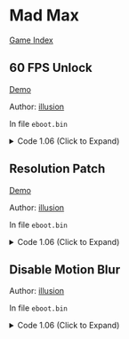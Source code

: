# Mad Max

[Game Index](README.md#games)

## 60 FPS Unlock

[Demo](https://youtu.be/Cr-fdcSJros)

Author: [illusion](https://twitter.com/illusion0002)

In file `eboot.bin`

<details>
<summary>Code 1.06 (Click to Expand)</summary>

```
0xF2F900 BE 00 00 00 00 90 90 90
```

</details>

## Resolution Patch

[Demo](https://youtu.be/Cr-fdcSJros)

Author: [illusion](https://twitter.com/illusion0002)

In file `eboot.bin`

<details>
<summary>Code 1.06 (Click to Expand)</summary>

```
# 1920x1080 -> 1280x720
0xA92F48 00 05 00 00 D0 02 00 00
```

</details>

## Disable Motion Blur

Author: [illusion](https://twitter.com/illusion0002)

In file `eboot.bin`

<details>
<summary>Code 1.06 (Click to Expand)</summary>

```
0xAA7F5A 00
```

</details>
